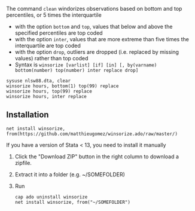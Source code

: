 The command `clean` windorizes observations based on bottom and top percentiles, or 5 times the interquartile
- with the option `bottom` and `top`, values that below and above the specified percentiles are top coded
- with the option `inter`, values that are more extreme than five times the interquartile are top coded
- with the option `drop`, outliers are  dropped (i.e. replaced by missing values) rather than top coded
- Syntax is `winsorize [varlist] [if] [in] [, by(varname) bottom(number) top(number) inter replace drop]`

```
sysuse nlsw88.dta, clear
winsorize hours, bottom(1) top(99) replace
winsorize hours, top(99) replace
winsorize hours, inter replace

```


## Installation
```
net install winsorize, from(https://github.com/matthieugomez/winsorize.ado/raw/master/)
```

If you have a version of Stata < 13, you need to install it manually

1. Click the "Download ZIP" button in the right column to download a zipfile. 
2. Extract it into a folder (e.g. ~/SOMEFOLDER)
3. Run

	```
	cap ado uninstall winsorize
	net install winsorize, from("~/SOMEFOLDER")
	```